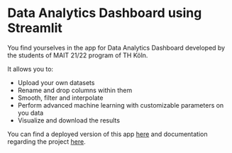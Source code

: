 # Data Analytics Dashboard using Streamlit

You find yourselves in the app for Data Analytics Dashboard developed by
the students of MAIT 21/22 program of TH Köln.

It allows you to:

- Upload your own datasets
- Rename and drop columns within them
- Smooth, filter and interpolate
- Perform advanced machine learning with customizable parameters on you data
- Visualize and download the results

You can find a deployed version of this app [here](https://share.streamlit.io/aonic7/dashboard-streamlit/main) and documentation regarding the project [here](https://dashboard-streamlit.readthedocs.io/en/latest/index.html). 
